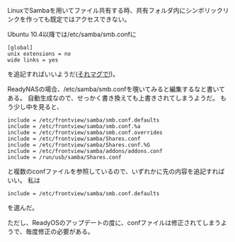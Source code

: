 LinuxでSambaを用いてファイル共有する時、共有フォルダ内にシンボリックリンクを作っても既定ではアクセスできない。

Ubuntu 10.4以降では/etc/samba/smb.confに

```
[global]
unix extensions = no
wide links = yes
```

を追記すればいいようだ([それマグで!](http://takuya-1st.hatenablog.jp/entry/20100509/1273424397))。

ReadyNASの場合、/etc/samba/smb.confを覗いてみると編集するなと書いてある。
自動生成なので、せっかく書き換えても上書きされてしまうようだ。
もう少し中を見ると、

```
include = /etc/frontview/samba/smb.conf.defaults
include = /etc/frontview/samba/smb.conf.%a
include = /etc/frontview/samba/smb.conf.overrides
include = /etc/frontview/samba/Shares.conf
include = /etc/frontview/samba/Shares.conf.%G
include = /etc/frontview/samba/addons/addons.conf
include = /run/usb/samba/Shares.conf
```

と複数のconfファイルを参照しているので、いずれかに先の内容を追記すればいい。
私は

```
include = /etc/frontview/samba/smb.conf.defaults
```

を選んだ。

ただし、ReadyOSのアップデートの度に、confファイルは修正されてしまうようで、毎度修正の必要がある。



